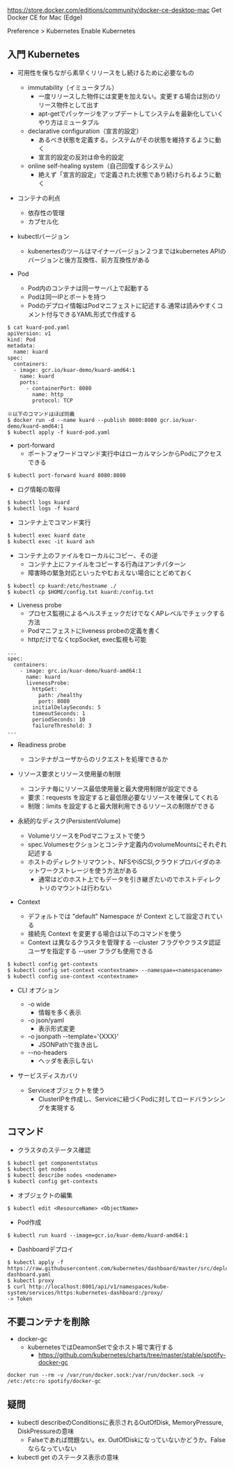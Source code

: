 https://store.docker.com/editions/community/docker-ce-desktop-mac
Get Docker CE for Mac (Edge)

Preference > Kubernetes
  Enable Kubernetes

## 入門 Kubernetes
* 可用性を保ちながら素早くリリースをし続けるために必要なもの
  * immutability（イミュータブル）
    * 一度リリースした物件には変更を加えない。変更する場合は別のリリース物件として出す
    * apt-getでパッケージをアップデートしてシステムを最新化していくやり方はミュータブル
  * declarative configuration（宣言的設定）
    * あるべき状態を定義する。システムがその状態を維持するように動く
    * 宣言的設定の反対は命令的設定
  * online self-healing system（自己回復するシステム）
    * 絶えず「宣言的設定」で定義された状態であり続けられるように動く
  
* コンテナの利点
  * 依存性の管理
  * カプセル化

* kubectlバージョン
  * kubenertesのツールはマイナーバージョン２つまではkubernetes APIのバージョンと後方互換性、前方互換性がある

* Pod
  * Pod内のコンテナは同一サーバ上で起動する
  * Podは同一IPとポートを持つ
  * Podのデプロイ情報はPodマニフェストに記述する.通常は読みやすくコメント付与できるYAML形式で作成する

```
$ cat kuard-pod.yaml
apiVersion: v1
kind: Pod
metadata:
  name: kuard
spec:
  containers:
  - image: gcr.io/kuar-demo/kuard-amd64:1
    name: kuard
    ports:
      - containerPort: 8080
        name: http
        protocol: TCP
```

```
※以下のコマンドはほぼ同義
$ docker run -d --name kuard --publish 8080:8080 gcr.io/kuar-demo/kuard-amd64:1
$ kubectl apply -f kuard-pod.yaml
```

* port-forward
  * ポートフォワードコマンド実行中はローカルマシンからPodにアクセスできる

```
$ kubectl port-forward kuard 8080:8080
```

* ログ情報の取得

```
$ kubectl logs kuard
$ kubectl logs -f kuard
```

* コンテナ上でコマンド実行

```
$ kubectl exec kuard date
$ kubectl exec -it kuard ash
```

* コンテナ上のファイルをローカルにコピー、その逆
  * コンテナ上にファイルをコピーする行為はアンチパターン
  * 障害時の緊急対応といったやむおえない場合にとどめておく

```
$ kubectl cp kuard:/etc/hostname ./
$ kubectl cp $HOME/config.txt kuard:/config.txt
```

* Liveness probe
  * プロセス監視によるヘルスチェックだけでなくAPレベルでチェックする方法
  * Podマニフェストにliveness probeの定義を書く
  * httpだけでなくtcpSocket, exec監視も可能

```
...
spec:
  containers:
    - image: grc.io/kuar-demo/kuard-amd64:1
      name: kuard
      livenessProbe:
        httpGet:
          path: /healthy
          port: 8080
        initialDelaySeconds: 5
        timeoutSeconds: 1
        periodSeconds: 10
        failureThreshold: 3
...
```

* Readiness probe
  * コンテナがユーザからのリクエストを処理できるか

* リソース要求とリソース使用量の制限
  * コンテナ毎にリソース最低使用量と最大使用制限が設定できる
  * 要求：requests を設定すると最低限必要なリソースを確保してくれる
  * 制限：limits を設定すると最大限利用できるリソースの制限ができる

* 永続的なディスク(PersistentVolume)
  * VolumeリソースをPodマニフェストで使う
  * spec.Volumesセクションとコンテナ定義内のvolumeMountsにそれぞれ記述する
  * ホストのディレクトリマウント、NFSやiSCSI,クラウドプロバイダのネットワークストレージを使う方法がある
    * 通常はどのホスト上でもデータを引き継ぎたいのでホストディレクトリのマウントは行わない

* Context
  * デフォルトでは "default" Namespace が Context として設定されている
  * 接続先 Context を変更する場合は以下のコマンドを使う
  * Context は異なるクラスタを管理する --cluster フラグやクラスタ認証ユーザを指定する --user フラグも使用できる

```
$ kubectl config get-contexts
$ kubectl config set-context <contextname> --namespae=<namespacename>
$ kubectl config use-context <contextname>
```

* CLI オプション
  * -o wide
    * 情報を多く表示
  * -o json/yaml
    * 表示形式変更
  * -o jsonpath --template='{XXX}'
    * JSONPathで抜き出し
  * --no-headers
    * ヘッダを表示しない

* サービスディスカバリ
  * Serviceオブジェクトを使う
    * ClusterIPを作成し、Serviceに紐づくPodに対してロードバランシングを実現する

## コマンド

* クラスタのステータス確認

```
$ kubectl get componentstatus
$ kubectl get nodes
$ kubectl describe nodes <nodename>
$ kubectl config get-contexts
```

* オブジェクトの編集

```
$ kubectl edit <ResourceName> <ObjectName>
```

* Pod作成

```
$ kubectl run kuard --image=gcr.io/kuar-demo/kuard-amd64:1
```

* Dashboardデプロイ

```
$ kubectl apply -f https://raw.githubusercontent.com/kubernetes/dashboard/master/src/deploy/recommended/kubernetes-dashboard.yaml
$ kubectl proxy
$ curl http://localhost:8001/api/v1/namespaces/kube-system/services/https:kubernetes-dashboard:/proxy/
-> Token
```

## 不要コンテナを削除
* docker-gc
  * kubernetesではDeamonSetで全ホスト場で実行する
    * https://github.com/kubernetes/charts/tree/master/stable/spotify-docker-gc

```
docker run --rm -v /var/run/docker.sock:/var/run/docker.sock -v /etc:/etc:ro spotify/docker-gc
```

## 疑問

* kubectl describeのConditionsに表示されるOutOfDisk, MemoryPressure, DiskPressureの意味
  * Falseであれば問題ない。ex. OutOfDiskになっていないかどうか。Falseならなっていない
* kubectl get のステータス表示の意味